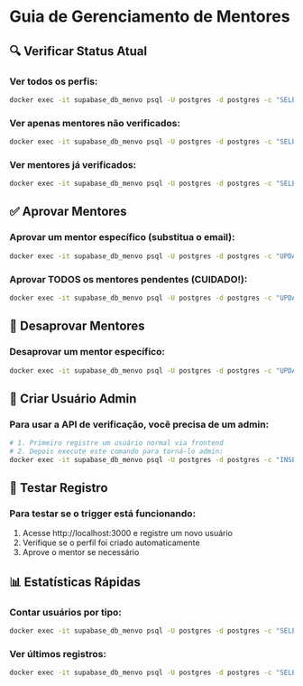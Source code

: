 # Guia de Gerenciamento de Mentores

## 🔍 Verificar Status Atual

### Ver todos os perfis:
```bash
docker exec -it supabase_db_menvo psql -U postgres -d postgres -c "SELECT email, first_name, last_name, verified FROM public.profiles ORDER BY created_at DESC;"
```

### Ver apenas mentores não verificados:
```bash
docker exec -it supabase_db_menvo psql -U postgres -d postgres -c "SELECT p.email, p.first_name, p.last_name, p.verified, r.name as role FROM public.profiles p LEFT JOIN public.user_roles ur ON p.id = ur.user_id LEFT JOIN public.roles r ON ur.role_id = r.id WHERE r.name = 'mentor' AND p.verified = false;"
```

### Ver mentores já verificados:
```bash
docker exec -it supabase_db_menvo psql -U postgres -d postgres -c "SELECT p.email, p.first_name, p.last_name, p.verified, r.name as role FROM public.profiles p LEFT JOIN public.user_roles ur ON p.id = ur.user_id LEFT JOIN public.roles r ON ur.role_id = r.id WHERE r.name = 'mentor' AND p.verified = true;"
```

## ✅ Aprovar Mentores

### Aprovar um mentor específico (substitua o email):
```bash
docker exec -it supabase_db_menvo psql -U postgres -d postgres -c "UPDATE public.profiles SET verified = true, updated_at = NOW() WHERE email = 'email@exemplo.com';"
```

### Aprovar TODOS os mentores pendentes (CUIDADO!):
```bash
docker exec -it supabase_db_menvo psql -U postgres -d postgres -c "UPDATE public.profiles SET verified = true, updated_at = NOW() WHERE id IN (SELECT p.id FROM public.profiles p JOIN public.user_roles ur ON p.id = ur.user_id JOIN public.roles r ON ur.role_id = r.id WHERE r.name = 'mentor' AND p.verified = false);"
```

## 🚫 Desaprovar Mentores

### Desaprovar um mentor específico:
```bash
docker exec -it supabase_db_menvo psql -U postgres -d postgres -c "UPDATE public.profiles SET verified = false, updated_at = NOW() WHERE email = 'email@exemplo.com';"
```

## 👤 Criar Usuário Admin

### Para usar a API de verificação, você precisa de um admin:
```bash
# 1. Primeiro registre um usuário normal via frontend
# 2. Depois execute este comando para torná-lo admin:
docker exec -it supabase_db_menvo psql -U postgres -d postgres -c "INSERT INTO public.user_roles (user_id, role_id) SELECT p.id, r.id FROM public.profiles p, public.roles r WHERE p.email = 'seu-admin@email.com' AND r.name = 'admin';"
```

## 🧪 Testar Registro

### Para testar se o trigger está funcionando:
1. Acesse http://localhost:3000 e registre um novo usuário
2. Verifique se o perfil foi criado automaticamente
3. Aprove o mentor se necessário

## 📊 Estatísticas Rápidas

### Contar usuários por tipo:
```bash
docker exec -it supabase_db_menvo psql -U postgres -d postgres -c "SELECT r.name as role, COUNT(*) as total, COUNT(CASE WHEN p.verified THEN 1 END) as verified FROM public.profiles p LEFT JOIN public.user_roles ur ON p.id = ur.user_id LEFT JOIN public.roles r ON ur.role_id = r.id GROUP BY r.name;"
```

### Ver últimos registros:
```bash
docker exec -it supabase_db_menvo psql -U postgres -d postgres -c "SELECT email, first_name, last_name, verified, created_at FROM public.profiles ORDER BY created_at DESC LIMIT 10;"
```